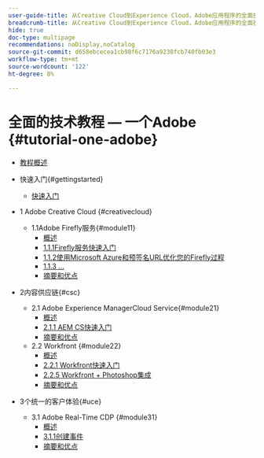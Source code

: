 ```yaml
---
user-guide-title: 从Creative Cloud到Experience Cloud，Adobe应用程序的全面技术教程
breadcrumb-title: 从Creative Cloud到Experience Cloud，Adobe应用程序的全面技术教程
hide: true
doc-type: multipage
recommendations: noDisplay,noCatalog
source-git-commit: d658ebcecea1cb98f6c7176a9238fcb740fb03e3
workflow-type: tm+mt
source-wordcount: '122'
ht-degree: 8%

---
```



# 全面的技术教程 — 一个Adobe {#tutorial-one-adobe}

+ [教程概述](/help/tutorial-one-adobe/overview.md)

+ 快速入门{#gettingstarted}
   + [快速入门](/help/tutorial-one-adobe/modules/getting-started/getting-started.md)
+ 1 Adobe Creative Cloud {#creativecloud}
   + 1.1Adobe Firefly服务{#module11}
      + [概述](/help/tutorial-one-adobe/modules/creative-cloud/module1.1/firefly-services.md)
      + [1.1.1Firefly服务快速入门](/help/tutorial-one-adobe/modules/creative-cloud/module1.1/ex1.md)
      + [1.1.2使用Microsoft Azure和预签名URL优化您的Firefly过程](/help/tutorial-one-adobe/modules/creative-cloud/module1.1/ex2.md)
      + [1.1.3 ...](/help/tutorial-one-adobe/modules/creative-cloud/module1.1/ex3.md)
      + [摘要和优点](/help/tutorial-one-adobe/modules/creative-cloud/module1.1/summary.md)

+ 2内容供应链{#csc}
   + 2.1 Adobe Experience ManagerCloud Service{#module21}
      + [概述](/help/tutorial-one-adobe/modules/csc/module2.1/aemcs.md)
      + [2.1.1 AEM CS快速入门](/help/tutorial-one-adobe/modules/csc/module2.1/ex1.md)
      + [摘要和优点](/help/tutorial-one-adobe/modules/csc/module2.1/summary.md)
   + 2.2 Workfront {#module22}
      + [概述](/help/tutorial-one-adobe/modules/csc/module2.2/workfront.md)
      + [2.2.1 Workfront快速入门](/help/tutorial-one-adobe/modules/csc/module2.2/ex1.md)
      + [2.2.5 Workfront + Photoshop集成](/help/tutorial-one-adobe/modules/csc/module2.2/ex5.md)
      + [摘要和优点](/help/tutorial-one-adobe/modules/csc/module2.2/summary.md)

+ 3个统一的客户体验{#uce}
   + 3.1 Adobe Real-Time CDP {#module31}
      + [概述](/help/tutorial-one-adobe/modules/uce/module3.1/rtcdp.md)
      + [3.1.1创建事件](/help/tutorial-one-adobe/modules/uce/module3.1/ex1.md)
      + [摘要和优点](/help/tutorial-one-adobe/modules/uce/module3.1/summary.md)

